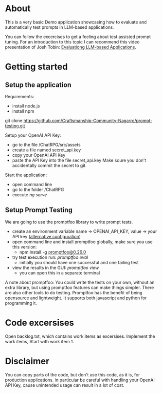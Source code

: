 # About
This is a very basic Demo application showcasing how to evaluate and automatically test prompts in LLM-based applications.

You can follow the excercises to get a feeling about test assisted prompt tuning.
For an introduction to this topic I can recommend this video presentation of Josh Tobin: [Evaluationg LLM-based Applications](https://www.youtube.com/watch?v=2CIIQ5KZWUM).

# Getting started

## Setup the application

Requirements:
- install node.js
- install npm

git clone https://github.com/Craftsmanship-Community-Nagarro/prompt-testing.git

Setup your OpenAI API Key: 
- go to the file /ChatRPG/src/assets
- create a file named secret_api.key
- copy your OpenAI API Key
- paste the API Key into the file secret_api.key
Make soure you don't accidentally commit the secret to git.

Start the application:
- open command line
- go to the folder /ChatRPG
- execute *ng serve*

## Setup Prompt Testing
We are going to use the promptfoo library to write prompt tests.

- create an environment variable name -> OPENAI_API_KEY, value -> your API key ([alternative configuration](https://www.promptfoo.dev/docs/providers/openai/#configuring-parameters))
- open command line and install promptfoo globally, make sure you use this version:
    - npm install -g promptfoo@0.26.0
- try test execution run: *promptfoo eval*
    - initially you should have one successful and one failing test
- view the results in the GUI: *promptfoo view*
    - you can open this in a separate terminal

A note about promptfoo:
You could write the tests on your own, without an extra library, but using promptfoo features can make things simpler.
There are also other tools to do testing. Promptfoo has the benefit of being opensource and lightweight. It supports both javascript and python for programming it.

# Code excersises

Open backlog.txt, which contains work items as excersises.
Implement the work items, Start with work item 1.

# Disclaimer

You can copy parts of the code, but don't use this code, as it is, for production applications.
In particular be careful with handling your OpenAI API Key, cause unintended usage can result in a lot of cost.
